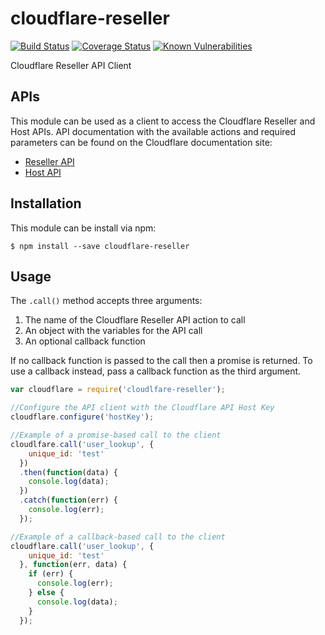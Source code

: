 # cloudflare-reseller

[![Build Status](https://travis-ci.org/axeal/cloudflare-reseller.svg?branch=master)](https://travis-ci.org/axeal/cloudflare-reseller)
[![Coverage Status](https://coveralls.io/repos/github/axeal/cloudflare-reseller/badge.svg?branch=master)](https://coveralls.io/github/axeal/cloudflare-reseller?branch=master)
[![Known Vulnerabilities](https://snyk.io/test/github/axeal/cloudflare-reseller/badge.svg)](https://snyk.io/test/github/axeal/cloudflare-reseller)

Cloudflare Reseller API Client

## APIs

This module can be used as a client to access the Cloudflare Reseller and Host APIs. API documentation with the available actions and required parameters can be found on the Cloudflare documentation site:

* [Reseller API](https://www.cloudflare.com/docs/reseller-api/)
* [Host API](https://www.cloudflare.com/docs/host-api/)

## Installation 
This module can be install via npm:
```text
$ npm install --save cloudflare-reseller
```

## Usage

The `.call()` method accepts three arguments:
1. The name of the Cloudflare Reseller API action to call
2. An object with the variables for the API call
3. An optional callback function

If no callback function is passed to the call then a promise is returned. To use a callback instead, pass a callback function as the third argument.

```javascript
var cloudflare = require('cloudlfare-reseller');

//Configure the API client with the Cloudflare API Host Key
cloudflare.configure('hostKey');

//Example of a promise-based call to the client
cloudlfare.call('user_lookup', {
    unique_id: 'test'
  })
  .then(function(data) {
    console.log(data);
  })
  .catch(function(err) {
    console.log(err);
  });

//Example of a callback-based call to the client
cloudflare.call('user_lookup', {
    unique_id: 'test'
  }, function(err, data) {
    if (err) {
      console.log(err);
    } else {
      console.log(data);
    }
  });
 ```